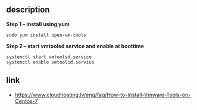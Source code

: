 ## description

**Step 1 – install using yum**

```
sudo yum install open-vm-tools
```

**Step 2 – start vmtoolsd service and enable at boottime**

```
systemctl start vmtoolsd.service
systemctl enable vmtoolsd.service
```

## link

- https://www.cloudhosting.lv/eng/faq/How-to-Install-Vmware-Tools-on-Centos-7
